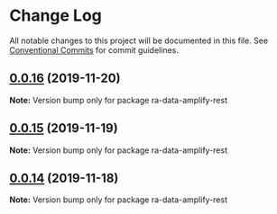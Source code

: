 # Change Log

All notable changes to this project will be documented in this file.
See [Conventional Commits](https://conventionalcommits.org) for commit guidelines.

## [0.0.16](https://github.com/hupe1980/amplify-material-ui/compare/ra-data-amplify-rest@0.0.15...ra-data-amplify-rest@0.0.16) (2019-11-20)

**Note:** Version bump only for package ra-data-amplify-rest





## [0.0.15](https://github.com/hupe1980/amplify-material-ui/compare/ra-data-amplify-rest@0.0.14...ra-data-amplify-rest@0.0.15) (2019-11-19)

**Note:** Version bump only for package ra-data-amplify-rest





## [0.0.14](https://github.com/hupe1980/amplify-material-ui/compare/ra-data-amplify-rest@0.0.13...ra-data-amplify-rest@0.0.14) (2019-11-18)

**Note:** Version bump only for package ra-data-amplify-rest
